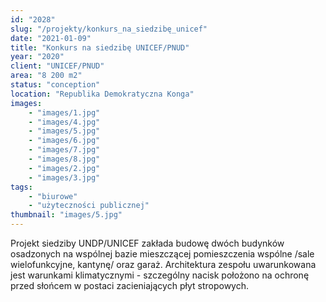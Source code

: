 ```yaml
---
id: "2028"
slug: "/projekty/konkurs_na_siedzibę_unicef"
date: "2021-01-09"
title: "Konkurs na siedzibę UNICEF/PNUD"
year: "2020"
client: "UNICEF/PNUD"
area: "8 200 m2"
status: "conception"
location: "Republika Demokratyczna Konga"
images: 
    - "images/1.jpg"
    - "images/4.jpg"    
    - "images/5.jpg"    
    - "images/6.jpg"    
    - "images/7.jpg"    
    - "images/8.jpg"    
    - "images/2.jpg"
    - "images/3.jpg"
tags: 
    - "biurowe"
    - "użyteczności publicznej"
thumbnail: "images/5.jpg"
---
```

Projekt siedziby UNDP/UNICEF zakłada budowę dwóch budynków osadzonych na wspólnej bazie mieszczącej pomieszczenia wspólne /sale wielofunkcyjne, kantynę/ oraz garaż. Architektura zespołu uwarunkowana jest warunkami klimatycznymi - szczególny nacisk położono na ochronę przed słońcem w&nbsp;postaci zacieniających płyt stropowych.
